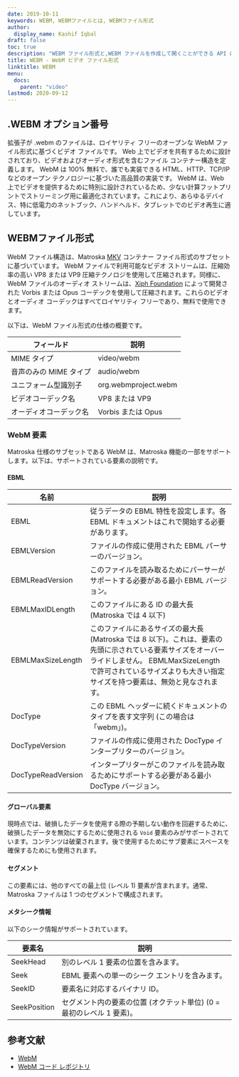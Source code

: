 ```yaml
---
date: 2019-10-11
keywords: WEBM, WEBMファイルとは, WEBMファイル形式
author:
  display_name: Kashif Iqbal
draft: false
toc: true
description: "WEBM ファイル形式と,WEBM ファイルを作成して開くことができる API について学習します。"
title: WEBM - WebM ビデオ ファイル形式
linktitle: WEBM
menu:
  docs:
    parent: "video"
lastmod: 2020-09-12
---
```


## .WEBM オプション番号

拡張子が .webm のファイルは、ロイヤリティ フリーのオープンな WebM ファイル形式に基づくビデオ ファイルです。 Web 上でビデオを共有するために設計されており、ビデオおよびオーディオ形式を含むファイル コンテナー構造を定義します。 WebM は 100% 無料で、誰でも実装できる HTML、HTTP、TCP/IP などのオープン テクノロジーに基づいた高品質の実装です。 WebM は、Web 上でビデオを提供するために特別に設計されているため、少ない計算フットプリントでストリーミング用に最適化されています。これにより、あらゆるデバイス、特に低電力のネットブック、ハンドヘルド、タブレットでのビデオ再生に適しています。

## WEBMファイル形式

WebM ファイル構造は、Matroska [MKV](/video/mkv/) コンテナー ファイル形式のサブセットに基づいています。 WebM ファイルで利用可能なビデオ ストリームは、圧縮効率の高い VP8 または VP9 圧縮テクノロジを使用して圧縮されます。同様に、WebM ファイルのオーディオ ストリームは、[Xiph Foundation](https://www.xiph.org/) によって開発された Vorbis または Opus コーデックを使用して圧縮されます。これらのビデオとオーディオ コーデックはすべてロイヤリティ フリーであり、無料で使用できます。

以下は、WebM ファイル形式の仕様の概要です。

|フィールド|説明|
---|---|
|MIME タイプ |video/webm|
|音声のみの MIME タイプ |audio/webm|
|ユニフォーム型識別子| org.webmproject.webm|
|ビデオコーデック名| VP8 または VP9|
|オーディオコーデック名| Vorbis または Opus|

### WebM 要素

Matroska 仕様のサブセットである WebM は、Matroska 機能の一部をサポートします。以下は、サポートされている要素の説明です。

#### EBML

|名前 |説明|
---|---|
|EBML|従うデータの EBML 特性を設定します。各 EBML ドキュメントはこれで開始する必要があります。|
|EBMLVersion |ファイルの作成に使用された EBML パーサーのバージョン。|
|EBMLReadVersion|このファイルを読み取るためにパーサーがサポートする必要がある最小 EBML バージョン。|
|EBMLMaxIDLength |このファイルにある ID の最大長 (Matroska では 4 以下) |
|EBMLMaxSizeLength|このファイルにあるサイズの最大長 (Matroska では 8 以下)。これは、要素の先頭に示されている要素サイズをオーバーライドしません。 EBMLMaxSizeLength で許可されているサイズよりも大きい指定サイズを持つ要素は、無効と見なされます。|
|DocType|この EBML ヘッダーに続くドキュメントのタイプを表す文字列 (この場合は「webm」)。
|DocTypeVersion|ファイルの作成に使用された DocType インタープリターのバージョン。|
|DocTypeReadVersion|インタープリターがこのファイルを読み取るためにサポートする必要がある最小 DocType バージョン。|

#### グローバル要素

現時点では、破損したデータを使用する際の予期しない動作を回避するために、破損したデータを無効にするために使用される `Void` 要素のみがサポートされています。コンテンツは破棄されます。後で使用するためにサブ要素にスペースを確保するためにも使用されます。

#### セグメント
この要素には、他のすべての最上位 (レベル 1) 要素が含まれます。通常、Matroska ファイルは 1 つのセグメントで構成されます。

#### メタシーク情報

以下のシーク情報がサポートされています。

|要素名 |説明|
---|---|
|SeekHead |別のレベル 1 要素の位置を含みます。|
|Seek |EBML 要素への単一のシーク エントリを含みます。|
|SeekID |要素名に対応するバイナリ ID。|
|SeekPosition |セグメント内の要素の位置 (オクテット単位) (0 = 最初のレベル 1 要素)。

## 参考文献

* [WebM](https://www.webmproject.org/)
* [WebM コード レポジトリ](https://www.webmproject.org/code/#webp-repositories)


